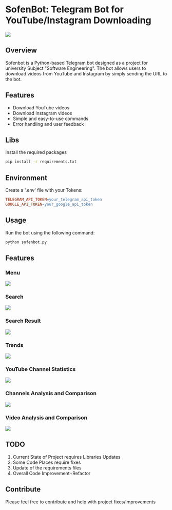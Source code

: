 # SofenBot: Telegram Bot for YouTube/Instagram Downloading

![](gitfiles/images/Sofen.png)

## Overview

Sofenbot is a Python-based Telegram bot designed as a project for university Subject "Software Engineering". The bot allows users to download videos from YouTube and Instagram by simply sending the URL to the bot.

## Features

- Download YouTube videos
- Download Instagram videos
- Simple and easy-to-use commands
- Error handling and user feedback

## Libs

Install the required packages

```bash
pip install -r requirements.txt
```

## Environment

Create a '.env' file with your Tokens:

```makefile
TELEGRAM_API_TOKEN=your_telegram_api_token
GOOGLE_API_TOKEN=your_google_api_token
```

## Usage

Run the bot using the following command:

```bash
python sofenbot.py
```

## Features

### Menu

![](gitfiles/images/Menu.png)

### Search

![](gitfiles/images/search.png)

### Search Result

![](gitfiles/images/search_res.png)

### Trends

![](gitfiles/images/trends.png)

### YouTube Channel Statistics

![](gitfiles/images/stats.png)

### Channels Analysis and Comparison

![](gitfiles/images/channel_analysis.png)

### Video Analysis and Comparison

![](gitfiles/images/video_analysis.png)

## TODO

1. Current State of Project requires Libraries Updates
2. Some Code Places require fixes
3. Update of the requirements files
4. Overall Code Improvement+Refactor

## Contribute

Please feel free to contribute and help with project fixes/improvements
